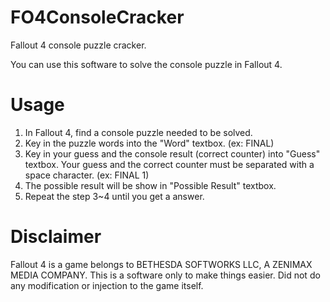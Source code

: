 # FO4ConsoleCracker
Fallout 4 console puzzle cracker.

You can use this software to solve the console puzzle in Fallout 4.

# Usage
1. In Fallout 4, find a console puzzle needed to be solved.
2. Key in the puzzle words into the "Word" textbox. (ex: FINAL)
3. Key in your guess and the console result (correct counter) into "Guess" textbox.
   Your guess and the correct counter must be separated with a space character. (ex: FINAL 1)
4. The possible result will be show in "Possible Result" textbox.
5. Repeat the step 3~4 until you get a answer.

# Disclaimer
Fallout 4 is a game belongs to BETHESDA SOFTWORKS LLC, A ZENIMAX MEDIA COMPANY.
This is a software only to make things easier. Did not do any modification or injection to the game itself.
